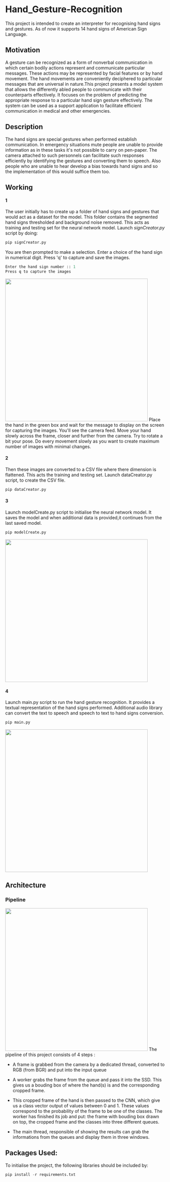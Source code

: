 # Hand_Gesture-Recognition
This project is intended to create an interpreter for recognising hand signs and gestures. As of now it supports 14 hand signs of American Sign Language.

## Motivation
A gesture can be recognized as a form of nonverbal communication in which certain bodily actions represent and communicate particular messages. These actions may be represented by facial features or by hand movement. The hand movements are conveniently deciphered to particular messages that are universal in nature.This project presents a model system that allows the differently abled people to communicate with their counterparts effectively. It focuses on the problem of predicting the appropriate response to a particular hand
sign gesture effectively. The system can be used as a support application to facilitate efficient communication in medical and other emergencies. 

## Description
The hand signs are special gestures when performed establish communication. In emergency situations mute people are unable to provide information as in these tasks it's not possible to carry on  pen-paper. The camera attached to such personnels can facilitate such responses efficiently by identifying the gestures and converting them to speech. Also people who are unable to hear develop a bias towards hand signs and so the implementation of this would suffice them too. 

## Working
#### 1
The user initially has to create up a folder of hand signs and gestures that would act as a dataset for the model. This folder contains the segmented hand signs thresholded and background noise removed. This acts as training and testing set for the neural network model. Launch *signCreator.py* script by doing:
```python
pip signCreator.py
```
You are then prompted to make a selection. Enter a choice of the hand sign in numerical digit. Press 'q' to capture and save the images.
```python
Enter the hand sign number :: 1
Press q to capture the images
```
<img src="https://github.com/AkhilDixit1998/Hand_Gesture-Recognition/blob/master/screenshots/signs.png" height="450">
Place the hand in the green box and wait for the message to display on the screen for capturing the images. You'll see the camera feed. Move your hand slowly across the frame, closer and further from the camera. Try to rotate a bit your pose. Do every movement slowly as you want to create maximum number of images with minimal changes.

#### 2
Then these images are converted to a CSV file where there dimension is flattened. This acts the training and testing set. Launch dataCreator.py script, to create the CSV file.
```python
pip dataCreator.py
```
#### 3
Launch modelCreate.py script to initialise the neural network model. It saves the model and when additional data is provided,it continues from the last saved model.
```python
pip modelCreate.py
```
<img src="https://github.com/AkhilDixit1998/Hand_Gesture-Recognition/blob/master/screenshots/modelcreate.gif" height="450">

#### 4
Launch main.py script to run the hand gesture recognition. It provides a textual representation of the hand signs performed. Additional audio library can convert the text to speech and speech to text to hand signs conversion.
```python
pip main.py
```
<img src="https://github.com/AkhilDixit1998/Hand_Gesture-Recognition/blob/master/screenshots/recognition.gif" height="450">

## Architecture

### Pipeline
<img src="https://github.com/AkhilDixit1998/Hand_Gesture-Recognition/blob/master/screenshots/pipeline.png"  height="450">
The pipeline of this project consists of 4 steps :

- A frame is grabbed from the camera by a dedicated thread, converted to RGB (from BGR) and put into the input queue

- A worker grabs the frame from the queue and pass it into the SSD. This gives us a bouding box of where the hand(s) is and the corresponding cropped frame.  

- This cropped frame of the hand is then passed to the CNN, which give us a class vector output of values between 0 and 1. These values correspond to the probability of the frame to be one of the classes. The worker has finished its job and put: the frame with bouding box drawn on top, the cropped frame and the classes into three different queues.

- The main thread, responsible of showing the results can grab the informations from the queues and display them in three windows.


## Packages Used:
To initialise the project, the following libraries should be included by:
```python
pip install -r requirements.txt
```




